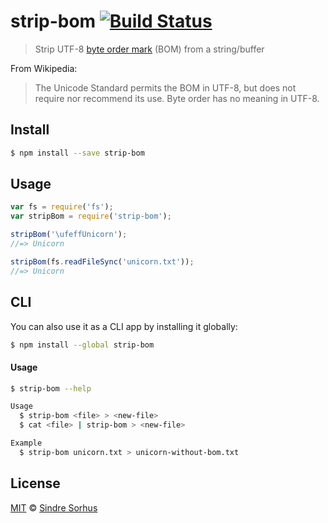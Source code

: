 # strip-bom [![Build Status](https://travis-ci.org/sindresorhus/strip-bom.svg?branch=master)](https://travis-ci.org/sindresorhus/strip-bom)

> Strip UTF-8 [byte order mark](http://en.wikipedia.org/wiki/Byte_order_mark#UTF-8) (BOM) from a string/buffer


From Wikipedia:

> The Unicode Standard permits the BOM in UTF-8, but does not require nor recommend its use. Byte order has no meaning in UTF-8.


## Install

```bash
$ npm install --save strip-bom
```


## Usage

```js
var fs = require('fs');
var stripBom = require('strip-bom');

stripBom('\ufeffUnicorn');
//=> Unicorn

stripBom(fs.readFileSync('unicorn.txt'));
//=> Unicorn
```


## CLI

You can also use it as a CLI app by installing it globally:

```bash
$ npm install --global strip-bom
```

#### Usage

```bash
$ strip-bom --help

Usage
  $ strip-bom <file> > <new-file>
  $ cat <file> | strip-bom > <new-file>

Example
  $ strip-bom unicorn.txt > unicorn-without-bom.txt
```


## License

[MIT](http://opensource.org/licenses/MIT) © [Sindre Sorhus](http://sindresorhus.com)
